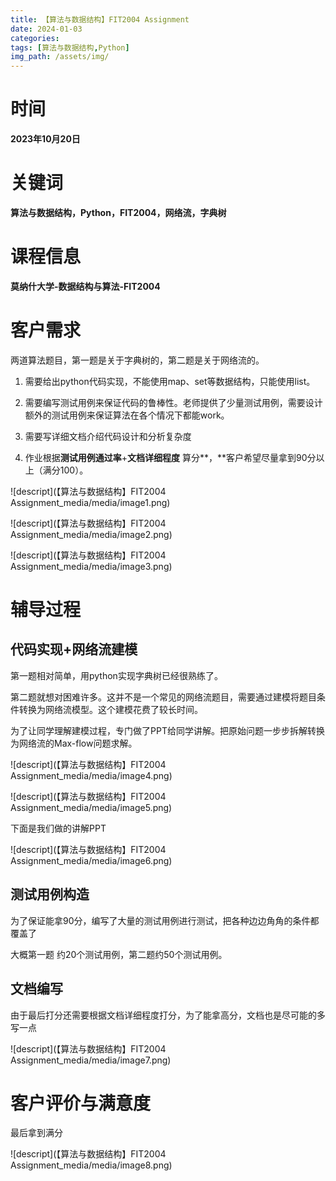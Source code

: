 ```yaml
---
title: 【算法与数据结构】FIT2004 Assignment
date: 2024-01-03
categories:
tags: [算法与数据结构,Python]
img_path: /assets/img/
---
```



时间
====

**2023年10月20日**

关键词
======

**算法与数据结构，Python，FIT2004，网络流，字典树**

课程信息
========

**莫纳什大学-数据结构与算法-FIT2004**

客户需求
========

两道算法题目，第一题是关于字典树的，第二题是关于网络流的。

1.  需要给出python代码实现，不能使用map、set等数据结构，只能使用list。

2.  需要编写测试用例来保证代码的鲁棒性。老师提供了少量测试用例，需要设计额外的测试用例来保证算法在各个情况下都能work。

3.  需要写详细文档介绍代码设计和分析复杂度

4.  作业根据**测试用例通过率**+**文档详细程度**
    算分**，**客户希望尽量拿到90分以上（满分100）。

![descript](【算法与数据结构】FIT2004 Assignment_media/media/image1.png)

![descript](【算法与数据结构】FIT2004 Assignment_media/media/image2.png)

![descript](【算法与数据结构】FIT2004 Assignment_media/media/image3.png)

辅导过程
========

代码实现+网络流建模
-------------------

第一题相对简单，用python实现字典树已经很熟练了。

第二题就想对困难许多。这并不是一个常见的网络流题目，需要通过建模将题目条件转换为网络流模型。这个建模花费了较长时间。

为了让同学理解建模过程，专门做了PPT给同学讲解。把原始问题一步步拆解转换为网络流的Max-flow问题求解。

![descript](【算法与数据结构】FIT2004 Assignment_media/media/image4.png)

![descript](【算法与数据结构】FIT2004 Assignment_media/media/image5.png)

下面是我们做的讲解PPT

![descript](【算法与数据结构】FIT2004 Assignment_media/media/image6.png)

测试用例构造
------------

为了保证能拿90分，编写了大量的测试用例进行测试，把各种边边角角的条件都覆盖了

大概第一题 约20个测试用例，第二题约50个测试用例。

文档编写
--------

由于最后打分还需要根据文档详细程度打分，为了能拿高分，文档也是尽可能的多写一点

![descript](【算法与数据结构】FIT2004 Assignment_media/media/image7.png)

客户评价与满意度
================

最后拿到满分

![descript](【算法与数据结构】FIT2004 Assignment_media/media/image8.png)
